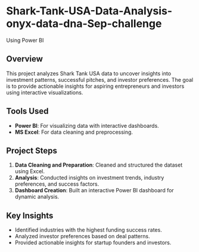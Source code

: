 # Shark-Tank-USA-Data-Analysis-onyx-data-dna-Sep-challenge
Using Power BI 

## Overview
This project analyzes Shark Tank USA data to uncover insights into investment patterns, successful pitches, and investor preferences. The goal is to provide actionable insights for aspiring entrepreneurs and investors using interactive visualizations.

## Tools Used
- **Power BI**: For visualizing data with interactive dashboards.
- **MS Excel**: For data cleaning and preprocessing.

## Project Steps
1. **Data Cleaning and Preparation**: Cleaned and structured the dataset using Excel.
2. **Analysis**: Conducted insights on investment trends, industry preferences, and success factors.
3. **Dashboard Creation**: Built an interactive Power BI dashboard for dynamic analysis.

## Key Insights
- Identified industries with the highest funding success rates.
- Analyzed investor preferences based on deal patterns.
- Provided actionable insights for startup founders and investors.

